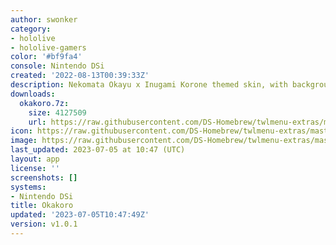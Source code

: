```yaml
---
author: swonker
category:
- hololive
- hololive-gamers
color: '#bf9fa4'
console: Nintendo DSi
created: '2022-08-13T00:39:33Z'
description: Nekomata Okayu x Inugami Korone themed skin, with background and bgm.
downloads:
  okakoro.7z:
    size: 4127509
    url: https://raw.githubusercontent.com/DS-Homebrew/twlmenu-extras/master/_nds/TWiLightMenu/dsimenu/themes/okakoro.7z
icon: https://raw.githubusercontent.com/DS-Homebrew/twlmenu-extras/master/_nds/TWiLightMenu/dsimenu/themes/meta/okakoro/icon.png
image: https://raw.githubusercontent.com/DS-Homebrew/twlmenu-extras/master/_nds/TWiLightMenu/dsimenu/themes/meta/okakoro/icon.png
last_updated: 2023-07-05 at 10:47 (UTC)
layout: app
license: ''
screenshots: []
systems:
- Nintendo DSi
title: Okakoro
updated: '2023-07-05T10:47:49Z'
version: v1.0.1
---
```

